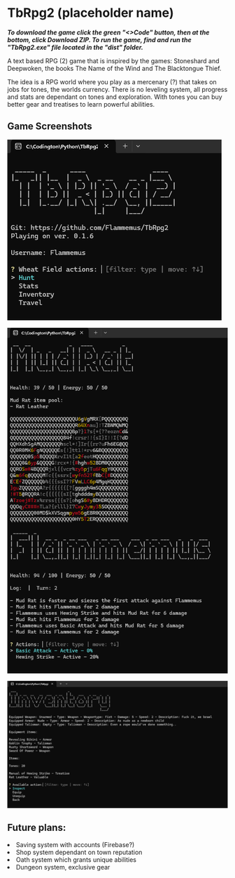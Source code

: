 <h1>TbRpg2 (placeholder name)</h1>

<em>**To download the game click the green "<>Code" button, then at the bottom, click Download ZIP. To run the game, find and run the "TbRpg2.exe" file located in the "dist" folder.**</em>

A text based RPG (2) game that is inspired by the games: Stoneshard and Deepwoken, the books The Name of the Wind and The Blacktongue Thief.

The idea is a RPG world where you play as a mercenary (?) that takes on jobs for tones, the worlds currency. There is no leveling system, all progress and stats are dependant on tones and exploration. With tones you can buy better gear and treatises to learn powerful abilities.

## Game Screenshots

![Intro Screen](./readmeSC/introScreen.png)

![Battle Screen](./readmeSC/battleScreen.png)

![Inventory Screen](./readmeSC/inventoryScreen.png)


## Future plans:
<li>Saving system with accounts (Firebase?)</li>
<li>Shop system dependant on town reputation</li>
<li>Oath system which grants unique abilities</li>
<li>Dungeon system, exclusive gear</li>
